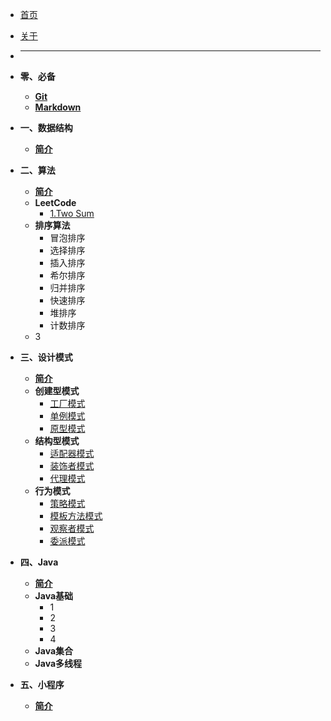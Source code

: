 <!-- docs/_sidebar.md -->

- [首页](README.md)

- [关于](about.md)

- ****

- **零、必备**
	- [**Git**](其他/Git.md)
	- [**Markdown**](其他/Markdown.md)
- **一、数据结构**
	- [**简介**](数据结构/简介.md)
	
- **二、算法**
  - [**简介**](算法/简介.md) 
  - **LeetCode**
    - [1.Two Sum](算法/LeetCode/1.md)
  - **排序算法**
  	- 冒泡排序
  	- 选择排序
  	- 插入排序
  	- 希尔排序
  	- 归并排序
  	- 快速排序
  	- 堆排序
  	- 计数排序
  - 3
  
- **三、设计模式**

  - [**简介**](设计模式/简介.md)
  - **创建型模式**
    - [工厂模式](设计模式/工厂模式.md)
    - [单例模式](设计模式/单例模式.md)
    - [原型模式](设计模式/单例模式.md)
  - **结构型模式**
    - [适配器模式](设计模式/单例模式.md)
    - [装饰者模式](设计模式/单例模式.md)
    - [代理模式](设计模式/单例模式.md)
  - **行为模式**
    - [策略模式](设计模式/单例模式.md)
    - [模板方法模式](设计模式/单例模式.md)
    - [观察者模式](设计模式/单例模式.md)
    - [委派模式](设计模式/单例模式.md)

- **四、Java**
	
	- [**简介**](Java/简介.md)
	- **Java基础**
	  - 1
	  - 2
	  - 3
	  - 4
	- **Java集合**
	- **Java多线程**

- **五、小程序**
  - [**简介**](小程序/简介.md)
